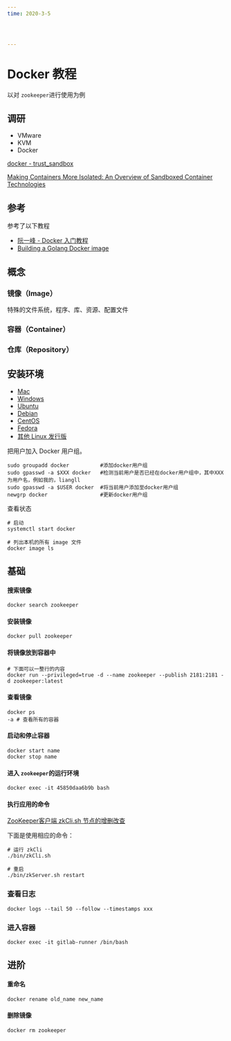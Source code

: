 ```yaml
---
time: 2020-3-5




---
```


# 

# Docker 教程

以对 `zookeeper`进行使用为例

## 调研

- VMware
- KVM
- Docker

[docker - trust_sandbox](https://docs.docker.com/engine/security/trust/trust_sandbox/)

[Making Containers More Isolated: An Overview of Sandboxed Container Technologies](https://unit42.paloaltonetworks.com/making-containers-more-isolated-an-overview-of-sandboxed-container-technologies/)



## 参考

参考了以下教程

- [阮一峰 - Docker 入门教程](http://www.ruanyifeng.com/blog/2018/02/docker-tutorial.html)
- [Building a Golang Docker image](https://bitfieldconsulting.com/golang/docker-image)



## 概念

### 镜像（Image）

特殊的文件系统，程序、库、资源、配置文件

### 容器（Container）

### 仓库（Repository）



## 安装环境

- [Mac](https://docs.docker.com/docker-for-mac/install/)
- [Windows](https://docs.docker.com/docker-for-windows/install/)
- [Ubuntu](https://docs.docker.com/install/linux/docker-ce/ubuntu/)
- [Debian](https://docs.docker.com/install/linux/docker-ce/debian/)
- [CentOS](https://docs.docker.com/install/linux/docker-ce/centos/)
- [Fedora](https://docs.docker.com/install/linux/docker-ce/fedora/)
- [其他 Linux 发行版](https://docs.docker.com/install/linux/docker-ce/binaries/)

把用户加入 Docker 用户组。

```
sudo groupadd docker          #添加docker用户组
sudo gpasswd -a $XXX docker   #检测当前用户是否已经在docker用户组中，其中XXX为用户名，例如我的，liangll
sudo gpasswd -a $USER docker  #将当前用户添加至docker用户组
newgrp docker                 #更新docker用户组
```

查看状态

```
# 启动
systemctl start docker

# 列出本机的所有 image 文件
docker image ls
```



## 基础

#### 搜索镜像

```shell
docker search zookeeper
```

#### 安装镜像

```shell
docker pull zookeeper
```

#### 将镜像放到容器中

```shell
# 下面可以一整行的内容
docker run --privileged=true -d --name zookeeper --publish 2181:2181 -d zookeeper:latest
```

#### 查看镜像

```shell
docker ps
-a # 查看所有的容器
```

#### 启动和停止容器

```shell
docker start name
docker stop name
```

#### 进入 `zookeeper`的运行环境

```
docker exec -it 45850daa6b9b bash
```

#### 执行应用的命令

[ZooKeeper客户端 zkCli.sh 节点的增删改查](https://www.cnblogs.com/sherrykid/p/5813148.html)  

下面是使用相应的命令：

```shell
# 运行 zkCli
./bin/zkCli.sh

# 重启
./bin/zkServer.sh restart
```

### 查看日志

```
docker logs --tail 50 --follow --timestamps xxx
```

### 进入容器

```
docker exec -it gitlab-runner /bin/bash
```

## 进阶

#### 重命名

```shell
docker rename old_name new_name
```

#### 删除镜像

```
docker rm zookeeper
```

